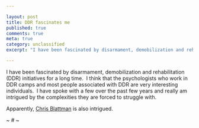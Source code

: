 ```yaml
---

layout: post
title: DDR fascinates me
published: true
comments: true
meta: true
category: unclassified
excerpt: "I have been fascinated by disarmament, demobilization and rehabilitation (DDR) initiatives for a long time.  I think that the psychologists who work in DDR camps and most people associated with DDR are very interesting individuals.  I have spoke with a few over the past few years and really am intrigued by the complexities they are forced to struggle with."

---
```


I have been fascinated by disarmament, demobilization and rehabilitation (DDR) initiatives for a long time.  I think that the psychologists who work in DDR camps and most people associated with DDR are very interesting individuals.  I have spoke with a few over the past few years and really am intrigued by the complexities they are forced to struggle with.

Apparently, [Chris Blattman][1] is also intrigued.  

 [1]: http://feeds.feedburner.com/~r/chrisblattman/~3/365548249/welcome-to-community.html

~ # ~